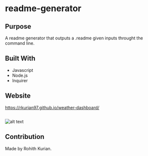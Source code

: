 # readme-generator

## Purpose
A readme generator that outputs a .readme given inputs throught the command line. 

## Built With
* Javascript
* Node.js
* Inquirer

## Website
https://rkurian97.github.io/weather-dashboard/

##
![alt text](./assets/images/readmeIMG.png)

## Contribution
Made by Rohith Kurian. 
